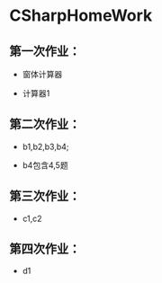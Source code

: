 # CSharpHomeWork
## 第一次作业：
* 窗体计算器
+ 计算器1

## 第二次作业：
* b1,b2,b3,b4;
+ b4包含4,5题

## 第三次作业：
* c1,c2

## 第四次作业：
* d1
